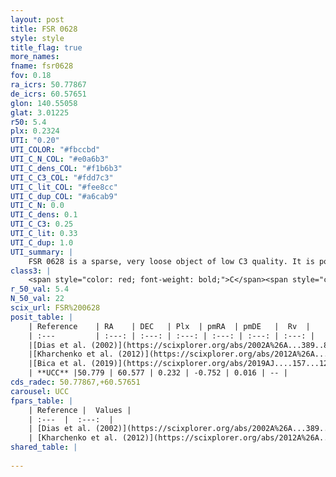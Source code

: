 ```yaml
---
layout: post
title: FSR 0628
style: style
title_flag: true
more_names: 
fname: fsr0628
fov: 0.18
ra_icrs: 50.77867
de_icrs: 60.57651
glon: 140.55058
glat: 3.01225
r50: 5.4
plx: 0.2324
UTI: "0.20"
UTI_COLOR: "#fbccbd"
UTI_C_N_COL: "#e0a6b3"
UTI_C_dens_COL: "#f1b6b3"
UTI_C_C3_COL: "#fdd7c3"
UTI_C_lit_COL: "#fee8cc"
UTI_C_dup_COL: "#a6cab9"
UTI_C_N: 0.0
UTI_C_dens: 0.1
UTI_C_C3: 0.25
UTI_C_lit: 0.33
UTI_C_dup: 1.0
UTI_summary: |
    FSR 0628 is a sparse, very loose object of low C3 quality. It is poorly studied in the literature, with no articles listed in the last 6 years.<br><br><span style="color: #99180f; font-weight: bold;">Warning: </span>contains less than 25 stars with <i>P>0.5</i> estimated.
class3: |
    <span style="color: red; font-weight: bold;">C</span><span style="color: red; font-weight: bold;">C</span>
r_50_val: 5.4
N_50_val: 22
scix_url: FSR%200628
posit_table: |
    | Reference    | RA    | DEC   | Plx  | pmRA  | pmDE   |  Rv  |
    | :---         | :---: | :---: | :---: | :---: | :---: | :---: |
    |[Dias et al. (2002)](https://scixplorer.org/abs/2002A%26A...389..871D) | 50.8 | 60.563 | -- | -1.55 | -1.34 | -- |
    |[Kharchenko et al. (2012)](https://scixplorer.org/abs/2012A%26A...543A.156K) | 50.8 | 60.55 | -- | -1.42 | -4.38 | -- |
    |[Bica et al. (2019)](https://scixplorer.org/abs/2019AJ....157...12B) | 50.809 | 60.56 | -- | -- | -- | -- |
    | **UCC** |50.779 | 60.577 | 0.232 | -0.752 | 0.016 | -- | 
cds_radec: 50.77867,+60.57651
carousel: UCC
fpars_table: |
    | Reference |  Values |
    | :---  |  :---:  |
    | [Dias et al. (2002)](https://scixplorer.org/abs/2002A%26A...389..871D) | `E(B-V)=1.049, Dist=5001.0, Age=9.25` |
    | [Kharchenko et al. (2012)](https://scixplorer.org/abs/2012A%26A...543A.156K) | `e_bv=1.049, distance=5001, log_age=9.25` |
shared_table: |
    
---
```

